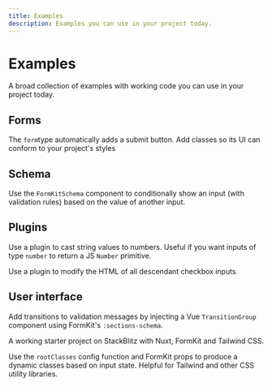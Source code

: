 ```yaml
---
title: Examples
description: Examples you can use in your project today.
---
```


# Examples

A broad collection of examples with working code you can use in your project today.

## Forms

<ExampleCard
  href="https://formkit.link/012a9d91d7ddfc29400fb38297e220d7"
  title="Add classes to the FormKit-provided submit button">
    The <code>form</code>type automatically adds a submit button. Add classes so its UI can conform to your project's styles
</ExampleCard>

## Schema

<ExampleCard
  href="https://formkit.link/004bb4689e29ff2d9caedf884171affe"
  title="Conditionally show input based on value of another input">
    Use the <code>FormKitSchema</code> component to conditionally show an input (with validation rules) based on the value of another input.
</ExampleCard>

## Plugins
<ExampleCard
  href="https://formkit.link/65ccc2d278832743796f8e1337148954"
  title="Make number inputs return number values">
    Use a plugin to cast string values to numbers. Useful if you want inputs of type <code>number</code> to return a JS <code>Number</code> primitive.
</ExampleCard>

<ExampleCard
  href="https://formkit.link/17071b70d7a6f8f1a1720a36f37652cf"
  title="Remove the inner wrapper on all checkboxes">
    Use a plugin to modify the HTML of all descendant checkbox inputs.
</ExampleCard>

## User interface
<ExampleCard
  href="https://formkit.link/7bfec79f1a5dc009b079e4b4823e92df"
  title="Add transitions to validation messages">
    Add transitions to validation messages by injecting a Vue <code>TransitionGroup</code> component using FormKit's <code>:sections-schema</code>. 
</ExampleCard>

<ExampleCard
  href="https://stackblitz.com/edit/github-vqvsuh"
  title="Starter project with Nuxt, FormKit, and Tailwind">
    A working starter project on StackBlitz with Nuxt, FormKit and Tailwind CSS.
</ExampleCard>

<ExampleCard
  href="https://formkit.link/882b4192c1e0c50c0ca0b1e029a6fcea"
  title="Produce dynamic classes based on an input's state">
    Use the <code>rootClasses</code> config function and FormKit props to produce a dynamic classes based on input state. Helpful for Tailwind and other CSS utility libraries.
</ExampleCard>



